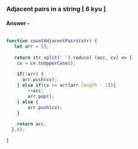 ### Adjacent pairs in a string [ 6 kyu ]

#### Answer -

```js

function countAdjacentPairs(str) {
   let arr = [];
   
   return str.split(' ').reduce( (acc, cv) => { 
    cv = cv.toUpperCase();
    
    if(!arr) {
      arr.push(cv);
    } else if(cv == arr[arr.length - 1]){
        ++acc;
        arr.pop();
    } else {
        arr.push(cv);
    }
    
    return acc;
  },0);
   
}

```
